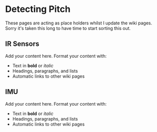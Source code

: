 # Detecting Pitch #

These pages are acting as place holders whilst I update the wiki pages. Sorry it's taken this long to have time to start sorting this out.


## IR Sensors ##

Add your content here.  Format your content with:
  * Text in **bold** or _italic_
  * Headings, paragraphs, and lists
  * Automatic links to other wiki pages

## IMU ##

Add your content here.  Format your content with:
  * Text in **bold** or _italic_
  * Headings, paragraphs, and lists
  * Automatic links to other wiki pages